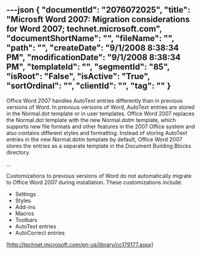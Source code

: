---json
{
  "documentId": "2076072025",
  "title": "Microsft Word 2007: Migration considerations for Word 2007; technet.microsoft.com",
  "documentShortName": "",
  "fileName": "",
  "path": "",
  "createDate": "9/1/2008 8:38:34 PM",
  "modificationDate": "9/1/2008 8:38:34 PM",
  "templateId": "",
  "segmentId": "85",
  "isRoot": "False",
  "isActive": "True",
  "sortOrdinal": "",
  "clientId": "",
  "tag": ""
}
---

Office Word 2007 handles AutoText entries differently than in previous versions of Word. In previous versions of Word, AutoText entries are stored in the Normal.dot template or in user templates. Office Word 2007 replaces the Normal.dot template with the new Normal.dotm template, which supports new file formats and other features in the 2007 Office system and also contains different styles and formatting. Instead of storing AutoText entries in the new Normal.dotm template by default, Office Word 2007 stores the entries as a separate template in the Document Building Blocks directory.

…

Customizations to previous versions of Word do not automatically migrate to Office Word 2007 during installation. These customizations include:
 
* Settings
* Styles
* Add-ins
* Macros
* Toolbars
* AutoText entries
* AutoCorrect entries

[http://technet.microsoft.com/en-us/library/cc179177.aspx]
